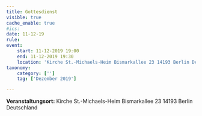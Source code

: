 ```yaml
---
title: Gottesdienst
visible: true
cache_enable: true
#ics: 
date: 11-12-19
rule: 
event:
	start: 11-12-2019 19:00
	end: 11-12-2019 19:30
	location: 'Kirche St.-Michaels-Heim Bismarkallee 23 14193 Berlin Deutschland'
taxonomy:
	category: ['']
	tag: ['Dezember 2019']

---
```




**Veranstaltungsort:** Kirche St.-Michaels-Heim
Bismarkallee 23
14193 Berlin
Deutschland

